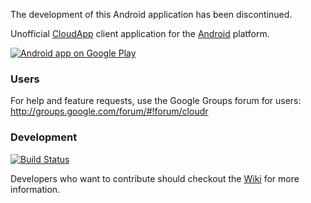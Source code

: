The development of this Android application has been discontinued.

Unofficial [CloudApp](http://getcloudapp.com/) client application for the [Android](http://www.android.com/) platform.

[![Android app on Google Play](http://developer.android.com/images/brand/en_generic_rgb_wo_45.png)](http://play.google.com/store/apps/details?id=be.ellefant.cloudr)

### Users

For help and feature requests, use the Google Groups forum for users: http://groups.google.com/forum/#!forum/cloudr

### Development

[![Build Status](https://secure.travis-ci.org/sdb/cloudr.png)](http://travis-ci.org/sdb/cloudr)

Developers who want to contribute should checkout the [Wiki](https://github.com/sdb/cloudr/wiki) for more information.
